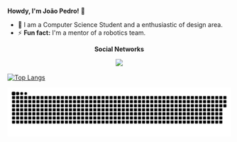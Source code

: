 **Howdy, I'm João Pedro!** 👋 

- 🔭 I am a Computer Science Student and a enthusiastic of design area.
- ⚡ **Fun fact:** I'm a mentor of a robotics team.

<p align="center"><b>Social Networks</b></p>
  
<p align="center"><a href="https://www.instagram.com/fpereira.joaopedro" alt="Instagram" target="_blank">
  <img src="https://img.shields.io/badge/-Instagram-DF0174?style=for-the-badge&labelColor=DF0174&logo=instagram&logoColor=white&link=https://www.instagram.com/fpereira.joaopedro"></a></p>

[![Top Langs](https://github-readme-stats.vercel.app/api/top-langs/?username=JPedroo)](https://github.com/JPedroo/github-readme-stats)

![Snake animation](https://github.com/JPedroo/JPedroo/blob/output/github-contribution-grid-snake.svg)
